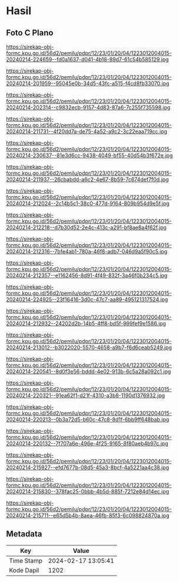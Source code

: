 # Hasil

## Foto C Plano

https://sirekap-obj-formc.kpu.go.id/56d2/pemilu/pdpr/12/23/01/20/04/1223012004015-20240214-224659--fd0a1637-d041-4b18-89d7-61c54b585129.jpg

https://sirekap-obj-formc.kpu.go.id/56d2/pemilu/pdpr/12/23/01/20/04/1223012004015-20240214-201959--95045e0b-34d5-43fc-a515-f4cd8fb33070.jpg

https://sirekap-obj-formc.kpu.go.id/56d2/pemilu/pdpr/12/23/01/20/04/1223012004015-20240214-202314--c9832ecb-9157-4d83-87a6-7c255f735598.jpg

https://sirekap-obj-formc.kpu.go.id/56d2/pemilu/pdpr/12/23/01/20/04/1223012004015-20240214-211731--4f20dd7a-de75-4a52-a9c2-3c22eaa719cc.jpg

https://sirekap-obj-formc.kpu.go.id/56d2/pemilu/pdpr/12/23/01/20/04/1223012004015-20240214-230637--81e3d6cc-9438-4049-bf55-40d54b3f672e.jpg

https://sirekap-obj-formc.kpu.go.id/56d2/pemilu/pdpr/12/23/01/20/04/1223012004015-20240214-211937--26cbabdd-a6c2-4e67-8b59-7c674def7f0d.jpg

https://sirekap-obj-formc.kpu.go.id/56d2/pemilu/pdpr/12/23/01/20/04/1223012004015-20240214-212024--2c14b5c1-38c0-477d-9164-809b954d9e5f.jpg

https://sirekap-obj-formc.kpu.go.id/56d2/pemilu/pdpr/12/23/01/20/04/1223012004015-20240214-212218--d7b30d52-2e4c-413c-a291-bf8ae8a4f62f.jpg

https://sirekap-obj-formc.kpu.go.id/56d2/pemilu/pdpr/12/23/01/20/04/1223012004015-20240214-212316--7bfe4ab1-780a-46f8-adb7-046d9a5f90c5.jpg

https://sirekap-obj-formc.kpu.go.id/56d2/pemilu/pdpr/12/23/01/20/04/1223012004015-20240214-212357--e1162456-8d91-4f49-832f-3a46f0b234c5.jpg

https://sirekap-obj-formc.kpu.go.id/56d2/pemilu/pdpr/12/23/01/20/04/1223012004015-20240214-224925--23f16416-3d0c-47c7-aa89-495121317524.jpg

https://sirekap-obj-formc.kpu.go.id/56d2/pemilu/pdpr/12/23/01/20/04/1223012004015-20240214-212932--24202d2b-14b5-4ff8-bd5f-999fef9e1586.jpg

https://sirekap-obj-formc.kpu.go.id/56d2/pemilu/pdpr/12/23/01/20/04/1223012004015-20240214-213012--b3022020-5570-4658-a9b7-f6d6ceab5249.jpg

https://sirekap-obj-formc.kpu.go.id/56d2/pemilu/pdpr/12/23/01/20/04/1223012004015-20240214-220541--8d0f3e56-bddd-4e02-913b-6c5a28a092c1.jpg

https://sirekap-obj-formc.kpu.go.id/56d2/pemilu/pdpr/12/23/01/20/04/1223012004015-20240214-220321--91ea62f1-d21f-4310-a3b8-1190d1376932.jpg

https://sirekap-obj-formc.kpu.go.id/56d2/pemilu/pdpr/12/23/01/20/04/1223012004015-20240214-220213--0b3a72d5-b60c-47c8-8d1f-6bb9ff648bab.jpg

https://sirekap-obj-formc.kpu.go.id/56d2/pemilu/pdpr/12/23/01/20/04/1223012004015-20240214-220132--7f707a6e-496e-4f25-9165-8f80aeb4b97c.jpg

https://sirekap-obj-formc.kpu.go.id/56d2/pemilu/pdpr/12/23/01/20/04/1223012004015-20240214-215927--efd7677b-08d5-45a3-8bcf-4a5221aa4c38.jpg

https://sirekap-obj-formc.kpu.go.id/56d2/pemilu/pdpr/12/23/01/20/04/1223012004015-20240214-215830--378fac25-0bbb-4b5d-885f-7212e84d14ec.jpg

https://sirekap-obj-formc.kpu.go.id/56d2/pemilu/pdpr/12/23/01/20/04/1223012004015-20240214-215711--e65d5b4b-8aea-46fb-85f3-6c098824870a.jpg


## Metadata

| Key        | Value               |
| ---------- | ------------------- |
| Time Stamp | 2024-02-17 13:05:41 |
| Kode Dapil | 1202                |



